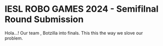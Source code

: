 # IESL ROBO GAMES 2024 - Semifilnal Round Submission 
 Hola...! Our team , Botzilla into finals. This this the way we slove our problem.
